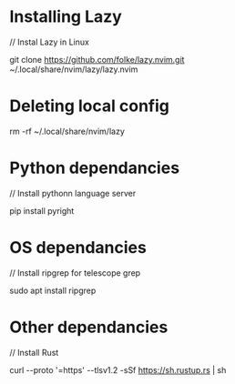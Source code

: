 # Installing Lazy

// Instal Lazy in Linux

git clone https://github.com/folke/lazy.nvim.git ~/.local/share/nvim/lazy/lazy.nvim


# Deleting local config 

rm -rf ~/.local/share/nvim/lazy


# Python dependancies

// Install pythonn language server

pip install pyright


# OS dependancies

// Install ripgrep for telescope grep

sudo apt install ripgrep


# Other dependancies

// Install Rust

curl --proto '=https' --tlsv1.2 -sSf https://sh.rustup.rs | sh


